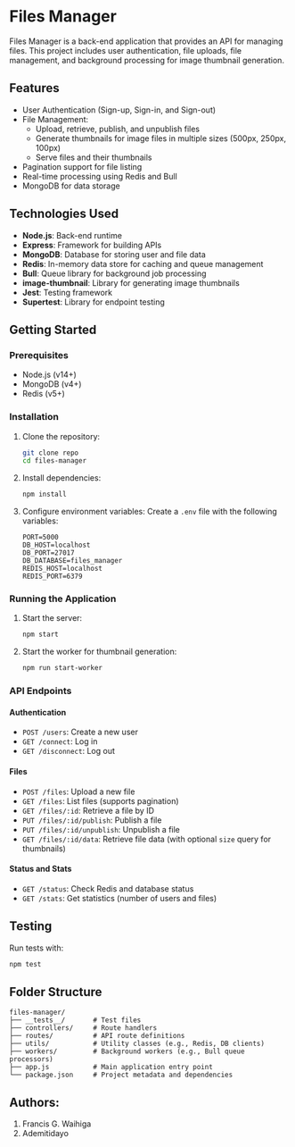 # Files Manager

Files Manager is a back-end application that provides an API for managing files. This project includes user authentication, file uploads, file management, and background processing for image thumbnail generation.

## Features

- User Authentication (Sign-up, Sign-in, and Sign-out)
- File Management:
  - Upload, retrieve, publish, and unpublish files
  - Generate thumbnails for image files in multiple sizes (500px, 250px, 100px)
  - Serve files and their thumbnails
- Pagination support for file listing
- Real-time processing using Redis and Bull
- MongoDB for data storage

## Technologies Used

- **Node.js**: Back-end runtime
- **Express**: Framework for building APIs
- **MongoDB**: Database for storing user and file data
- **Redis**: In-memory data store for caching and queue management
- **Bull**: Queue library for background job processing
- **image-thumbnail**: Library for generating image thumbnails
- **Jest**: Testing framework
- **Supertest**: Library for endpoint testing

## Getting Started

### Prerequisites

- Node.js (v14+)
- MongoDB (v4+)
- Redis (v5+)

### Installation

1. Clone the repository:
   ```bash
   git clone repo
   cd files-manager
   ```

2. Install dependencies:
   ```bash
   npm install
   ```

3. Configure environment variables:
   Create a `.env` file with the following variables:
   ```env
   PORT=5000
   DB_HOST=localhost
   DB_PORT=27017
   DB_DATABASE=files_manager
   REDIS_HOST=localhost
   REDIS_PORT=6379
   ```

### Running the Application

1. Start the server:
   ```bash
   npm start
   ```

2. Start the worker for thumbnail generation:
   ```bash
   npm run start-worker
   ```

### API Endpoints

#### Authentication
- `POST /users`: Create a new user
- `GET /connect`: Log in
- `GET /disconnect`: Log out

#### Files
- `POST /files`: Upload a new file
- `GET /files`: List files (supports pagination)
- `GET /files/:id`: Retrieve a file by ID
- `PUT /files/:id/publish`: Publish a file
- `PUT /files/:id/unpublish`: Unpublish a file
- `GET /files/:id/data`: Retrieve file data (with optional `size` query for thumbnails)

#### Status and Stats
- `GET /status`: Check Redis and database status
- `GET /stats`: Get statistics (number of users and files)

## Testing

Run tests with:
```bash
npm test
```

## Folder Structure

```
files-manager/
├── __tests__/       # Test files
├── controllers/     # Route handlers
├── routes/          # API route definitions
├── utils/           # Utility classes (e.g., Redis, DB clients)
├── workers/         # Background workers (e.g., Bull queue processors)
├── app.js           # Main application entry point
└── package.json     # Project metadata and dependencies
```
## Authors:
1. Francis G. Waihiga
2. Ademitidayo